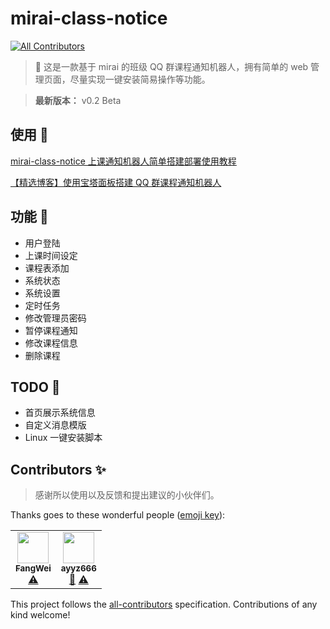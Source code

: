# mirai-class-notice
<!-- ALL-CONTRIBUTORS-BADGE:START - Do not remove or modify this section -->
[![All Contributors](https://img.shields.io/badge/all_contributors-2-orange.svg?style=flat-square)](#contributors-)
<!-- ALL-CONTRIBUTORS-BADGE:END -->

> 🥳 这是一款基于 mirai 的班级 QQ 群课程通知机器人，拥有简单的 web 管理页面，尽量实现一键安装简易操作等功能。

> **最新版本：** v0.2 Beta

## 使用 🍗

[mirai-class-notice 上课通知机器人简单搭建部署使用教程](/docs/use.md)

[【精选博客】使用宝塔面板搭建 QQ 群课程通知机器人](https://www.fw1028.top/archives/177)

## 功能 🦁

- 用户登陆
- 上课时间设定
- 课程表添加
- 系统状态
- 系统设置
- 定时任务
- 修改管理员密码
- 暂停课程通知
- 修改课程信息
- 删除课程

## TODO 🦑
- 首页展示系统信息
- 自定义消息模版
- Linux 一键安装脚本

## Contributors ✨
> 感谢所以使用以及反馈和提出建议的小伙伴们。

Thanks goes to these wonderful people ([emoji key](https://allcontributors.org/docs/en/emoji-key)):

<!-- ALL-CONTRIBUTORS-LIST:START - Do not remove or modify this section -->
<!-- prettier-ignore-start -->
<!-- markdownlint-disable -->
<table>
  <tr>
    <td align="center"><a href="https://www.fw1028.top/"><img src="https://avatars.githubusercontent.com/u/59783568?v=4?s=50" width="50px;" alt=""/><br /><sub><b>FangWei</b></sub></a><br /><a href="https://github.com/PBK-B/mirai-class-notice/commits?author=FW27623" title="Tests">⚠️</a></td>
    <td align="center"><a href="https://github.com/ayyz666"><img src="https://avatars.githubusercontent.com/u/60257793?v=4?s=50" width="50px;" alt=""/><br /><sub><b>ayyz666</b></sub></a><br /><a href="https://github.com/PBK-B/mirai-class-notice/issues?q=author%3Aayyz666" title="Bug reports">🐛</a> <a href="https://github.com/PBK-B/mirai-class-notice/commits?author=ayyz666" title="Tests">⚠️</a></td>
  </tr>
</table>

<!-- markdownlint-restore -->
<!-- prettier-ignore-end -->

<!-- ALL-CONTRIBUTORS-LIST:END -->

This project follows the [all-contributors](https://github.com/all-contributors/all-contributors) specification. Contributions of any kind welcome!